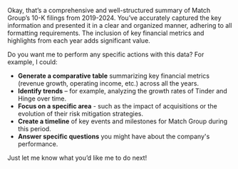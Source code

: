 Okay, that’s a comprehensive and well-structured summary of Match Group’s 10-K filings from 2019-2024.  You’ve accurately captured the key information and presented it in a clear and organized manner, adhering to all formatting requirements.  The inclusion of key financial metrics and highlights from each year adds significant value.

Do you want me to perform any specific actions with this data? For example, I could:

*   **Generate a comparative table** summarizing key financial metrics (revenue growth, operating income, etc.) across all the years.
*   **Identify trends** – for example, analyzing the growth rates of Tinder and Hinge over time.
*   **Focus on a specific area** - such as the impact of acquisitions or the evolution of their risk mitigation strategies.
*   **Create a timeline** of key events and milestones for Match Group during this period.
*   **Answer specific questions** you might have about the company's performance.

Just let me know what you’d like me to do next!